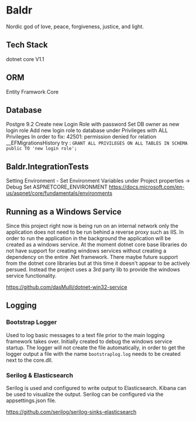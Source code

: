 ﻿# Baldr
Nordic god of love, peace, forgiveness, justice, and light. 

## Tech Stack
dotnet core V1.1

## ORM
Entity Framwork Core

## Database
Postgre 9.2
Create new Login Role with password
Set DB owner as new login role
Add new login role to database under Privileges with ALL Privileges
In order to fix: 42501: permission denied for relation __EFMigrationsHistory try :
``GRANT ALL PRIVILEGES ON ALL TABLES IN SCHEMA public TO 'new login role';``

## Baldr.IntegrationTests
Setting Environment - Set Environment Variables under Project properties -> Debug
Set ASPNETCORE_ENVIRONMENT
https://docs.microsoft.com/en-us/aspnet/core/fundamentals/environments

## Running as a Windows Service
Since this project right now is being run on an internal network only the application does not need
to be run behind a reverse proxy such as IIS. In order to run the application in the background 
the application will be created as a windows service. At the moment dotnet core base libraries do not 
have support for creating windows services without creating a dependency on the entire .Net framework. 
There maybe future support from the dotnet core libraries but at this time it doesn't appear to be
actively persued.
Instead the project uses a 3rd party lib to provide the windows service functionality. 

https://github.com/dasMulli/dotnet-win32-service

## Logging
### Bootstrap Logger
Used to log basic messages to a text file prior to the main logging framework takes over. Initially created to debug
the windows service startup. The logger will not create the file automatically, in order to get the logger output
a file with the name ``bootstraplog.log`` needs to be created next to the core.dll.

### Serilog & Elasticsearch
Serilog is used and configured to write output to Elasticsearch. Kibana can be used to visualize the output.
Serilog can be configured via the appsettings.json file.

https://github.com/serilog/serilog-sinks-elasticsearch

